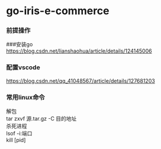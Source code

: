 # go-iris-e-commerce

### 前提操作
###安装go  
https://blog.csdn.net/lianshaohua/article/details/124145006
### 配置vscode
https://blog.csdn.net/qq_41048567/article/details/127681203

### 常用linux命令
解包 </br>
tar zxvf 源.tar.gz -C 目的地址 </br>
杀死进程 </br>
lsof -i:端口</br>
kill [pid]

